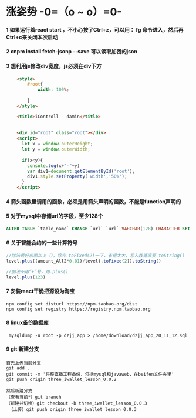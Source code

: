 # 涨姿势 -0=（o ~ o）=0-


#### 1 如果运行着react start ，不小心按了Ctrl+z，可以用：   fg 命令进入，然后再Ctrl+c来关闭本次启动    

#### 2 cnpm install fetch-jsonp --save 可以读取加密的json   

#### 3 想利用js修改div宽度，js必须在div下方   
```HTML
    <style>
        #root{
            width: 100%;
               
        }
    </style>

    <title>iControll - damin</title>
   
    
    <div id="root" class="root"></div>
    <script>
      let x = window.outerHeight;
      let y = window.outerWidth;
      
      if(x<y){
        console.log(x+"-"+y)
        var div1=document.getElementById('root');
        div1.style.setProperty('width','50%');
      }
    </script>
```

#### 4 箭头函数里调用的函数，必须是用箭头声明的函数，不能是function声明的   

#### 5 对于mysql中存储url的字段，至少128个
```SQL
ALTER TABLE `table_name` CHANGE `url` `url` VARCHAR(128) CHARACTER SET utf8 COLLATE utf8_unicode_ci NOT NULL;
```

#### 6 关于智能合约的一些计算符号
```javascript
//除法最好前面加上（），除完.toFixed(2)一下，省得太大，写入数据库要.toString()
level.plus((amount_All2*0.01)/level).toFixed(2)).toString()

//加法不用“+”号，用.plus()
level.plus(123)
```

#### 7 安装react干脆把源设为淘宝   
```
npm config set disturl https://npm.taobao.org/dist   
npm config set registry https://registry.npm.taobao.org   
```   

#### 8 linux备份数据库  
```shell
 mysqldump -u root -p dzjj_app > /home/download/dzjj_app_20_11_12.sql

 ```   

 #### 9 git 新建分支
 ```
 首先上传当前分支
 git add .
 git commit -m '将整直播工程备份，包括mysql和javaweb，在beifen文件夹里'
 git push origin three_iwallet_lesson_0.0.2

 然后新建分支
 （查看当前*）git branch
 （新建并切换）git checkout -b three_iwallet_lesson_0.0.3 
  （上传）git push origin three_iwallet_lesson_0.0.3

 ```
